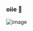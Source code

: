 ### oiie 👋

<!--
**Adryy0/Adryy0** is a ✨ _special_ ✨ repository because its `README.md` (this file) appears on your GitHub profile.

Here are some ideas to get you started:

- estou fazendo curso do Alura
- tento aprimorara a cada dia mais
😌💙🩷🇧🇷--->

![image](https://github.com/Adryy0/Adryy0/assets/169806602/302a5a46-475c-4f2e-93c9-962c72169461)
